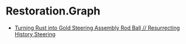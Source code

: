 # Restoration.Graph
- [Turning Rust into Gold Steering Assembly Rod Ball // Resurrecting History Steering](https://youtu.be/B_876tmRRcI)
